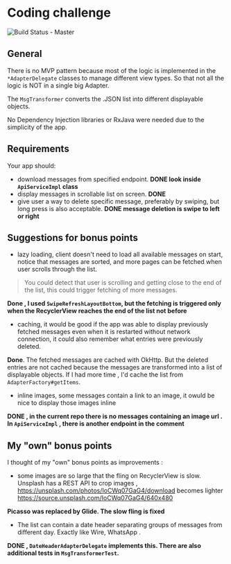 Coding challenge
================
![Build Status - Master](https://travis-ci.org/raegaryen/AppChallenge.svg?branch=master)

## General
There is no MVP pattern because most of the logic is implemented in the `*AdapterDelegate` classes to manage different view types. So that not all the logic is NOT in a single big Adapter.

The `MsgTransformer` converts the .JSON list into different displayable objects.

No Dependency Injection libraries or RxJava were needed due to the simplicity of the app.

## Requirements
Your app should:

- download messages from specified endpoint. **DONE look inside ```ApiServiceImpl``` class**
- display messages in scrollable list on screen. **DONE**
- give user a way to delete specific message, preferably by swiping, but long press is also acceptable. 
**DONE message deletion is swipe to left or right**


## Suggestions for bonus points

- lazy loading, client doesn't need to load all available messages on start, notice that messages are sorted, and more pages can be fetched when user scrolls through the list. 

> You could detect that user is scrolling and getting close to the end of the list, this could trigger fetching of more messages.

**Done , I used `SwipeRefreshLayoutBottom`, but the fetching is triggered only when the RecyclerView reaches the end of the list not before**

- caching, it would be good if the app was able to display previously fetched messages even when it is restarted without
network connection, it could also remember what entries were previously deleted.

**Done**. The fetched messages are cached with OkHttp.
But the deleted entries are not cached because the messages are transformed into a list of displayable objects. 
If I had more time , I'd cache the list from `AdapterFactory#getItems`.

- inline images, some messages contain a link to an image, it owuld be nice to display those images inline

**DONE , in the current repo there is no messages containing an image url . In ```ApiServiceImpl``` , there is another endpoint in the comment**

## My "own" bonus points
I thought of my "own" bonus points as improvements :

- some images are so large that the fling on RecyclerView is slow. Unsplash has a REST API to crop images ,  https://unsplash.com/photos/IoCWq07GaG4/download becomes lighter https://source.unsplash.com/IoCWq07GaG4/640x480

**Picasso was replaced by Glide. The slow fling is fixed**

- The list can contain a date header separating groups of messages from different day. Exactly like Wire, WhatsApp .

**DONE , `DateHeaderAdapterDelegate` implements this. There are also additional tests in `MsgTransformerTest`.**